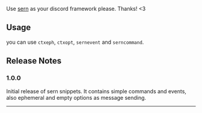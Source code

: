 Use [sern](https://sern-handler.js.org) as your discord framework please. Thanks! <3

## Usage

you can use `ctxeph`, `ctxopt`, `sernevent` and `serncommand`.

## Release Notes

### 1.0.0

Initial release of sern snippets. It contains simple commands and events, also ephemeral and empty options as message sending.

---
